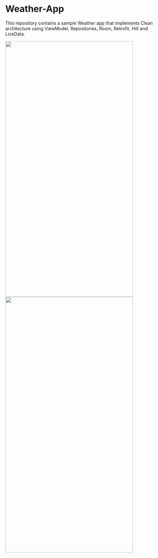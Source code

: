 # Weather-App

This repository contains a sample Weather app that implements Clean architecture using ViewModel, Repositories, Room, Retrofit, Hilt and LiveData.



<img src="https://user-images.githubusercontent.com/16971758/127354790-ab064ffd-c9db-4e8f-8653-5c6690e9a6c3.png" width="400" height="800">   <img src="https://user-images.githubusercontent.com/16971758/127354804-74981325-76bb-48d8-8cf5-e3b709185edc.png" width="400" height="800">


